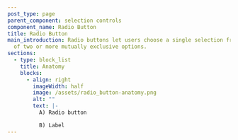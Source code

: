 ```yaml
---
post_type: page
parent_component: selection controls
component_name: Radio Button
title: Radio Button
main_introduction: Radio buttons let users choose a single selection from a list
  of two or more mutually exclusive options.
sections:
  - type: block_list
    title: Anatomy
    blocks:
      - align: right
        imageWidth: half
        image: /assets/radio_button-anatomy.png
        alt: ""
        text: |-
          A) Radio button 

          B) Label
---
```

